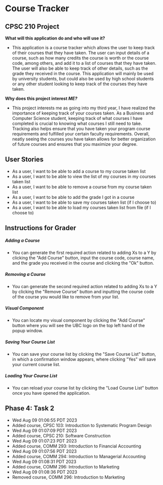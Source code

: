 # Course Tracker 

## CPSC 210 Project


**What will this application do and who will use it?**

- This application is a course tracker which allows the user to keep track 
of their courses that they have taken. The user can input details of a 
course, such as how many credits the course is worth or the course code, 
among others, and add it to a list of courses that they have taken. 
The user will also be able to keep track of other details, such as 
the grade they received in the course. This application will mainly 
be used by university students, but could also be used by high school 
students or any other student looking to keep track of the courses they have taken.

**Why does this project interest *ME?***

- This project interests me as going into my third year, I have realized the
importance of keeping track of your courses taken. As a Business and Computer 
Science student, keeping track of what courses I have completed is crucial 
to knowing what courses I still need to take. Tracking also helps ensure 
that you have taken your program course requirements and fulfilled your 
certain faculty requirements. Overall, neatly seeing the courses you have 
taken allows for better organization of future courses and ensures that you 
maximize your degree.


## User Stories

- As a user, I want to be able to add a course to my course taken list
- As a user, I want to be able to view the list of my courses in my courses taken list
- As a user, I want to be able to remove a course from my course taken list
- As a user, I want to be able to add the grade I got in a course
- As a user, I want to be able to save my courses taken list (if I choose to)
- As a user, I want to be able to load my courses taken list from file (if I choose to)



## Instructions for Grader

##### Adding a Course
- You can generate the first required action related to adding Xs to a Y by clicking the "Add Course" button,
    input the course code, course name, and the grade you received in the course and clicking the "Ok" button.
##### Removing a Course
- You can generate the second required action related to adding Xs to a Y by clicking the "Remove Course" button
    and inputting the course code of the course you would like to remove from your list.
##### Visual Component
- You can locate my visual component by clicking the "Add Course" button where you will see the UBC logo on the top
    left hand of the popup window.
##### Saving Your Course List
- You can save your course list by clicking the "Save Course List" button, in which a confirmation window appears, where
    clicking "Yes" will save your current course list.
##### Loading Your Course List
- You can reload your course list by clicking the "Load Course List" button once you have opened the application.
    

## Phase 4: Task 2
* Wed Aug 09 01:06:55 PDT 2023
* Added course, CPSC 103: Introduction to Systematic Program Design
* Wed Aug 09 01:07:09 PDT 2023
* Added course, CPSC 210: Software Construction
* Wed Aug 09 01:07:23 PDT 2023
* Added course, COMM 293: Introduction to Financial Accounting
* Wed Aug 09 01:07:56 PDT 2023
* Added course, COMM 294: Introduction to Managerial Accounting
* Wed Aug 09 01:08:31 PDT 2023
* Added course, COMM 296: Introduction to Marketing
* Wed Aug 09 01:08:36 PDT 2023
* Removed course, COMM 296: Introduction to Marketing